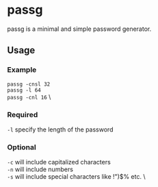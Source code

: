 # passg

passg is a minimal and simple password generator.

## Usage
### Example
```passg -cnsl 32``` \
```passg -l 64``` \
```passg -cnl 16``` \

### Required
```-l``` specify the length of the password

### Optional
```-c``` will include capitalized characters \
```-n``` will include numbers \
```-s``` will include special characters like !")$% etc. \

